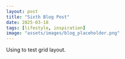 ```yaml
---
layout: post
title: "Sixth Blog Post"
date: 2025-03-18
tags: [lifestyle, inspiration]
image: "assets/images/blog_placeholder.png"
---
```

Using to test grid layout.